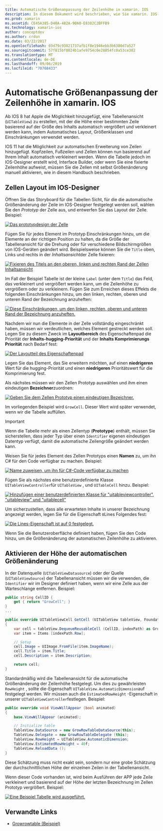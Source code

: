 ```yaml
---
title: Automatische Größenanpassung der Zeilenhöhe in xamarin. IOS
description: In diesem Dokument wird beschrieben, wie Sie xamarin. IOS-apps Tabellen Ansichts Zeilen hinzufügen, deren Höhen sich je nach Inhalt unterscheiden. Er erläutert das Zellen Layout im IOS-Designer und ermöglicht die automatische Größenänderung.
ms.prod: xamarin
ms.assetid: CE45A385-D40A-482A-90A0-E8382C2BFFB9
ms.technology: xamarin-ios
author: conceptdev
ms.author: crdun
ms.date: 03/22/2017
ms.openlocfilehash: 03d79c93821737afb1f8e1946ebb3b6380d7a527
ms.sourcegitcommit: 57f815bf0024b1afe9754c0e28054fc0a53ce302
ms.translationtype: MT
ms.contentlocale: de-DE
ms.lasthandoff: 09/06/2019
ms.locfileid: "70768433"
---
```

# <a name="auto-sizing-row-height-in-xamarinios"></a>Automatische Größenanpassung der Zeilenhöhe in xamarin. IOS

Ab IOS 8 hat Apple die Möglichkeit hinzugefügt, eine Tabellenansicht (`UITableView`) zu erstellen, mit der die Höhe einer bestimmten Zeile basierend auf der Größe des Inhalts automatisch vergrößert und verkleinert werden kann, indem Automatisches Layout, Größenklassen und Einschränkungen verwendet werden.

IOS 11 hat die Möglichkeit zur automatischen Erweiterung von Zeilen hinzugefügt. Kopfzeilen, Fußzeilen und Zellen können nun basierend auf Ihrem Inhalt automatisch verkleinert werden. Wenn die Tabelle jedoch im IOS-Designer erstellt wird, Interface Builder, oder wenn Sie eine fixierte Zeilenhöhe aufweist, müssen Sie die Zellen mit selbst Größenänderung manuell aktivieren, wie in diesem Handbuch beschrieben.

## <a name="cell-layout-in-the-ios-designer"></a>Zellen Layout im IOS-Designer

Öffnen Sie das Storyboard für die Tabellen Sicht, für die die automatische Größenänderung der Zeile im IOS-Designer festgelegt werden soll, wählen Sie den *Prototyp* der Zelle aus, und entwerfen Sie das Layout der Zelle. Beispiel:

[![](autosizing-row-height-images/table01.png "Das prototypdesign der Zelle")](autosizing-row-height-images/table01.png#lightbox)

Fügen Sie für jedes Element im Prototyp Einschränkungen hinzu, um die Elemente an der richtigen Position zu halten, da die Größe der Tabellenansicht für die Drehung oder für verschiedene Bildschirmgrößen von IOS-Geräten geändert wird. Beispielsweise können Sie die `Title` oben, Links und rechts in der *Inhaltsansicht*der Zelle fixieren:

[![](autosizing-row-height-images/table02.png "Fixieren des Titels an den oberen, linken und rechten Rand der Zellen Inhaltsansicht")](autosizing-row-height-images/table02.png#lightbox)

Im Fall der Beispiel Tabelle ist der kleine `Label` (unter dem `Title`) das Feld, das verkleinert und vergrößert werden kann, um die Zeilenhöhe zu vergrößern oder zu verkleinern. Fügen Sie zum Erreichen dieses Effekts die folgenden Einschränkungen hinzu, um den linken, rechten, oberen und unteren Rand der Bezeichnung anzuheften:

[![](autosizing-row-height-images/table03.png "Diese Einschränkungen, um den linken, rechten, oberen und unteren Rand der Bezeichnung anzuheften.")](autosizing-row-height-images/table03.png#lightbox)

Nachdem wir nun die Elemente in der Zelle vollständig eingeschränkt haben, müssen wir verdeutlichen, welches Element gestreckt werden soll. Legen Sie zu diesem Zweck im **Layoutbereich** des Eigenschaftenpad die Priorität der **Inhalts-hugging-Priorität** und der **Inhalts Komprimierungs Priorität** nach Bedarf fest:

[![](autosizing-row-height-images/table03a.png "Der Layoutteil des Eigenschaftenpad")](autosizing-row-height-images/table03a.png#lightbox)

Legen Sie das Element, das Sie erweitern möchten, auf einen **niedrigeren** Wert für die hugging-Priorität und einen **niedrigeren** Prioritätswert für die Komprimierung fest.

Als nächstes müssen wir den Zellen Prototyp auswählen und ihm einen eindeutigen **Bezeichner**zuordnen:

[![](autosizing-row-height-images/table04.png "Geben Sie dem Zellen Prototyp einen eindeutigen Bezeichner.")](autosizing-row-height-images/table04.png#lightbox)

Im vorliegenden Beispiel wird `GrowCell`. Dieser Wert wird später verwendet, wenn wir die Tabelle auffüllen.

> [!IMPORTANT]
> Wenn die Tabelle mehr als einen Zellentyp (**Prototype**) enthält, müssen Sie sicherstellen, dass jeder Typ über einen `Identifier` eigenen eindeutigen Datentyp verfügt, damit die automatische Zeilengröße geändert werden kann.

Weisen Sie für jedes Element des Zellen Prototyps einen **Namen** zu, um ihn C# für den Code verfügbar zu machen. Beispiel:

[![](autosizing-row-height-images/table05.png "Name zuweisen, um ihn für C#-Code verfügbar zu machen")](autosizing-row-height-images/table05.png#lightbox)

Fügen Sie als nächstes eine benutzerdefinierte Klasse `UITableViewController`für `UITableView` , und `UITableCell` hinzu. Beispiel: 

[![](autosizing-row-height-images/table06.png "Hinzufügen einer benutzerdefinierten Klasse für \"uitableviewcontroller\", \"uitableview\" und \"uitablecell\"")](autosizing-row-height-images/table06.png#lightbox)

Um sicherzustellen, dass alle erwarteten Inhalte in unserer Bezeichnung angezeigt werden, legen Sie für die Eigenschaft `0`Lines Folgendes fest:

[![](autosizing-row-height-images/table06.png "Die Lines-Eigenschaft ist auf 0 festgelegt.")](autosizing-row-height-images/table06a.png#lightbox)

Wenn Sie die Benutzeroberfläche definiert haben, fügen Sie den Code hinzu, um die Größenänderung der automatischen Zeilenhöhe zu aktivieren.

## <a name="enabling-auto-resizing-height"></a>Aktivieren der Höhe der automatischen Größenänderung

In der Datenquelle (`UITableViewDatasource`) oder der Quelle (`UITableViewSource`) der Tabellenansicht müssen wir die verwenden, die `Identifier` wir im Designer definiert haben, wenn wir eine Zelle aus der Warteschlange entfernen. Beispiel:

```csharp
public string CellID {
    get { return "GrowCell"; }
}
...

public override UITableViewCell GetCell (UITableView tableView, Foundation.NSIndexPath indexPath)
{
    var cell = tableView.DequeueReusableCell (CellID, indexPath) as GrowRowTableCell;
    var item = Items [indexPath.Row];

    // Setup
    cell.Image = UIImage.FromFile(item.ImageName);
    cell.Title = item.Title;
    cell.Description = item.Description;

    return cell;
}
```

Standardmäßig wird die Tabellenansicht für die automatische Größenänderung der Zeilenhöhe festgelegt. Um dies zu gewährleisten `RowHeight` , sollte die-Eigenschaft `UITableView.AutomaticDimension`auf festgelegt werden. Wir müssen auch die `EstimatedRowHeight` -Eigenschaft in unserer `UITableViewController`festlegen. Beispiel:

```csharp
public override void ViewWillAppear (bool animated)
{
    base.ViewWillAppear (animated);

    // Initialize table
    TableView.DataSource = new GrowRowTableDataSource(this);
    TableView.Delegate = new GrowRowTableDelegate (this);
    TableView.RowHeight = UITableView.AutomaticDimension;
    TableView.EstimatedRowHeight = 40f;
    TableView.ReloadData ();
}
```

Diese Schätzung muss nicht exakt sein, sondern nur eine grobe Schätzung der durchschnittlichen Höhe der einzelnen Zeilen in der Tabellenansicht.

Wenn dieser Code vorhanden ist, wird beim Ausführen der APP jede Zeile verkleinert und basierend auf der Höhe der letzten Bezeichnung im Zellen Prototyp vergrößert. Beispiel:

[![](autosizing-row-height-images/table07.png "Eine Beispiel Tabelle wird ausgeführt.")](autosizing-row-height-images/table07.png#lightbox)

## <a name="related-links"></a>Verwandte Links

- [Growrowtable (Beispiel)](https://docs.microsoft.com/samples/xamarin/ios-samples/growrowtable)
